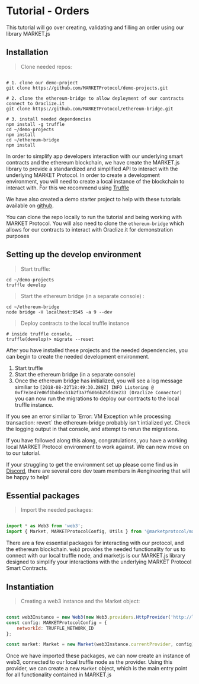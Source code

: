 # Tutorial - Orders

This tutorial will go over creating, validating and filling an order using our library MARKET.js

## Installation

> Clone needed repos:
 
```shell

# 1. clone our demo-project
git clone https://github.com/MARKETProtocol/demo-projects.git

# 2. clone the ethereum-bridge to allow deployment of our contracts connect to Oraclize.it
git clone https://github.com/MARKETProtocol/ethereum-bridge.git

# 3. install needed dependencies
npm install -g truffle
cd ~/demo-projects
npm install
cd ~/ethereum-bridge
npm install

```

In order to simplify app developers interaction with our underlying smart contracts and the ethereum
blockchain, we have create the MARKET.js library to provide a standardized and simplified API to interact
with the underlying MARKET Protocol.  In order to create a development environment, you will need to create
a local instance of the blockchain to interact with.  For this we recommend using [Truffle](https://truffleframework.com/)

We have also created a demo starter project to help with these tutorials available on [github](https://github.com/MARKETProtocol/demo-projects).
 
You can clone the repo locally to run the tutorial and being working with MARKET Protocol.  You will also need to clone
the `ethereum-bridge` which allows for our contracts to interact with Oraclize.it for demonstration purposes


## Setting up the develop environment

> Start truffle:

 ```shell
cd ~/demo-projects
truffle develop
```

> Start the ethereum bridge (in a separate console) :

```shell
cd ~/ethereum-bridge
node bridge -H localhost:9545 -a 9 --dev
```

> Deploy contracts to the local truffle instance

```shell
# inside truffle console, 
truffle(develop)> migrate --reset

```

After you have installed these projects and the needed dependencies, you can begin to create the needed development environment.

1. Start truffle
1. Start the ethereum bridge (in a separate console)
1. Once the ethereum bridge has initialized, you will see a log message similiar to `[2018-08-22T18:49:30.289Z] INFO Listening @ 0xf7e3e47e06f1bddecb1b2f3a7f60b6b25fd2e233 (Oraclize Connector)
` you can now run the migrations to deploy our contracts to the local truffle instance.

<aside class="notice">
If you see an error similiar to `Error: VM Exception while processing transaction: revert` the ethereum-bridge probably isn't intialized yet.
Check the logging output in that console, and attempt to rerun the migrations.
</aside>

If you have followed along this along, congratulations, you have a working local MARKET Protocol environment to work against. We can now 
move on to our tutorial. 

If your struggling
to get the environment set up please come find us in [Discord](https://marketprotocol.io/discord), there are several
core dev team members in #engineering that will be happy to help!

## Essential packages

> Import the needed packages:

```javascript

import * as Web3 from 'web3';
import { Market, MARKETProtocolConfig, Utils } from '@marketprotocol/marketjs';

```

There are a few essential packages for interacting with our protocol, and the ethereum blockchain. `Web3` provides
the needed functionality for us to connect with our local truffle node, and marketjs is our MARKET.js library
designed to simplify your interactions with the underlying MARKET Protocol Smart Contracts.

## Instantiation

> Creating a web3 instance and the Market object:

```javascript

const web3Instance = new Web3(new Web3.providers.HttpProvider('http://localhost:9545'));
const config: MARKETProtocolConfig = {
    networkId: TRUFFLE_NETWORK_ID
};

const market: Market = new Market(web3Instance.currentProvider, config);

```

Once we have imported these packages, we can now create an instance of web3, connected to our local truffle node
as the provider.  Using this provider, we can create a new `Market` object, which is the main entry point for
all functionality contained in MARKET.js

